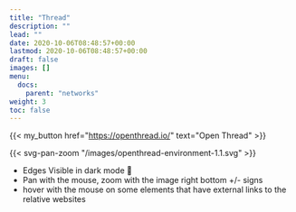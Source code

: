 ```yaml
---
title: "Thread"
description: ""
lead: ""
date: 2020-10-06T08:48:57+00:00
lastmod: 2020-10-06T08:48:57+00:00
draft: false
images: []
menu: 
  docs:
    parent: "networks"
weight: 3
toc: false
---
```


{{< my_button href="https://openthread.io/" text="Open Thread" >}}

{{< svg-pan-zoom "/images/openthread-environment-1.1.svg" >}}

* Edges Visible in dark mode 🌙
* Pan with the mouse, zoom with the image right bottom +/- signs
* hover with the mouse on some elements that have external links to the relative websites
